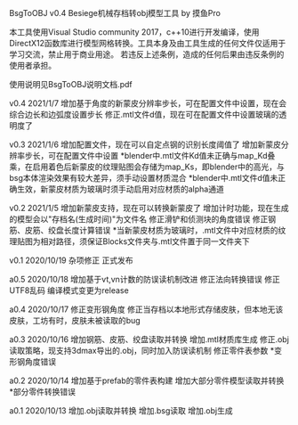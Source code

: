 BsgToOBJ v0.4
Besiege机械存档转obj模型工具
by 摸鱼Pro

本工具使用Visual Studio community 2017，c++10进行开发编译，使用DirectX12函数库进行模型网格转换。工具本身及由工具生成的任何文件仅适用于学习交流，禁止用于商业用途。
若违反上述条例，造成的任何后果由违反条例的使用者承担。

使用说明见BsgToOBJ说明文档.pdf

v0.4 2021/1/7
增加基于角度的新蒙皮分辨率步长，可在配置文件中设置，现在会综合边长和边弧度设置步长
修正.mtl文件d值，现在可在配置文件中设置玻璃的透明度了

v0.3 2021/1/6
增加配置文件，现在可以自定点钢的识别长度阈值了
增加新蒙皮分辨率步长，可在配置文件中设置
*blender中.mtl文件Kd值未正确与map_Kd叠乘，在启用着色后新蒙皮的纹理贴图会存储为map_Ks，即blender中的高光，与bsg本体渲染效果有较大差异，须手动设置材质混合
*blender中.mtl文件d值未正确生效，新蒙皮材质为玻璃时须手动启用对应材质的alpha通道

v0.2 2021/1/5
增加新蒙皮支持，现在可以转换新蒙皮了
增加计时功能，现在生成的模型会以"存档名(生成时间)"为文件名
修正滑铲和侦测块的角度错误
修正钢筋、皮筋、绞盘长度计算错误
*当新蒙皮材质为玻璃时，.mtl文件中对应材质的纹理贴图为相对路径，须保证Blocks文件夹与.mtl文件置于同一文件夹下

v0.1 2020/10/19
杂项修正
正式发布

a0.5 2020/10/18
增加基于vt,vn计数的防误读机制改进
修正法向转换错误
修正UTF8乱码
编译模式变更为release

a0.4 2020/10/17
修正变形钢角度
修正当存档以本地形式存储皮肤，但本地无该皮肤，工坊有时，皮肤未被读取的bug

a0.3 2020/10/16
增加钢筋、皮筋、绞盘读取并转换
增加.mtl材质库生成
修正.obj读取策略，现支持3dmax导出的.obj，同时加入防误读机制
修正零件表参数
*变形钢角度错误

a0.2 2020/10/14
增加基于prefab的零件表构建
增加大部分零件模型读取并转换
*部分零件转换错误

a0.1 2020/10/13
增加.obj读取并转换
增加.bsg读取
增加.obj生成
